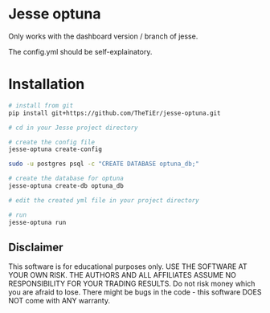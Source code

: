 # Jesse optuna

Only works with the dashboard version / branch of jesse.

The config.yml should be self-explainatory.

# Installation

```sh
# install from git
pip install git+https://github.com/TheTiEr/jesse-optuna.git

# cd in your Jesse project directory

# create the config file
jesse-optuna create-config

sudo -u postgres psql -c "CREATE DATABASE optuna_db;"

# create the database for optuna 
jesse-optuna create-db optuna_db

# edit the created yml file in your project directory 

# run
jesse-optuna run

```


## Disclaimer
This software is for educational purposes only. USE THE SOFTWARE AT YOUR OWN RISK. THE AUTHORS AND ALL AFFILIATES ASSUME NO RESPONSIBILITY FOR YOUR TRADING RESULTS. Do not risk money which you are afraid to lose. There might be bugs in the code - this software DOES NOT come with ANY warranty.
